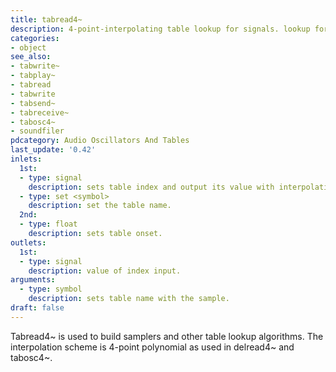 ```yaml
---
title: tabread4~
description: 4-point-interpolating table lookup for signals. lookup for signals.
categories:
- object
see_also:
- tabwrite~
- tabplay~
- tabread
- tabwrite
- tabsend~
- tabreceive~
- tabosc4~
- soundfiler
pdcategory: Audio Oscillators And Tables
last_update: '0.42'
inlets:
  1st:
  - type: signal
    description: sets table index and output its value with interpolation.
  - type: set <symbol>
    description: set the table name.
  2nd:
  - type: float
    description: sets table onset.
outlets:
  1st:
  - type: signal
    description: value of index input.
arguments:
  - type: symbol
    description: sets table name with the sample.
draft: false
---
```

Tabread4~ is used to build samplers and other table lookup algorithms. The interpolation scheme is 4-point polynomial as used in delread4~ and tabosc4~.